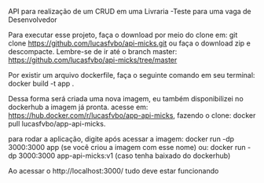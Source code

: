API para realização de um CRUD em uma Livraria -Teste para uma vaga de Desenvolvedor

Para executar esse projeto, faça o download por meio do clone em: git clone https://github.com/lucasfvbo/api-micks.git ou faça o download zip e descompacte. Lembre-se de ir até o branch master: https://github.com/lucasfvbo/api-micks/tree/master

Por existir um arquivo dockerfile, faça o seguinte comando em seu terminal: docker build -t app .

Dessa forma será criada uma nova imagem, eu também disponibilizei no dockerhub a imagem já pronta. acesse em: https://hub.docker.com/r/lucasfvbo/app-api-micks, fazendo o clone: docker pull lucasfvbo/app-api-micks.

para rodar a aplicação, digite após acessar a imagem: docker run -dp 3000:3000 app (se você criou a imagem com esse nome) ou: docker run -dp 3000:3000 app-api-micks:v1 (caso tenha baixado do dockerhub)

Ao acessar o http://localhost:3000/ tudo deve estar funcionando
